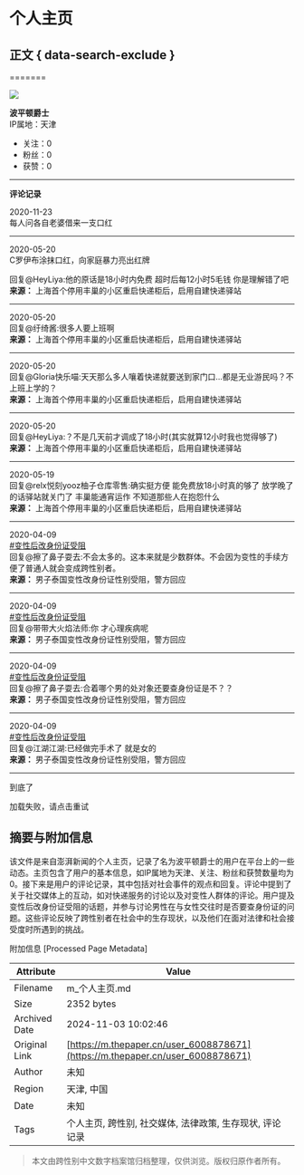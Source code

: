 # 个人主页

## 正文 { data-search-exclude }

=======

![](https://file.thepaper.cn/clt/img/defHeadNew.png)

**波平顿爵士**  
IP属地：天津

- 关注：0
- 粉丝：0
- 获赞：0

---

**评论记录**

2020-11-23  
每人问各自老婆借来一支口红

---

2020-05-20  
C罗伊布涂抹口红，向家庭暴力亮出红牌  

回复@HeyLiya:他的原话是18小时内免费 超时后每12小时5毛钱 你是理解错了吧  
**来源：** 上海首个停用丰巢的小区重启快递柜后，启用自建快递驿站

---

2020-05-20  
回复@纡绮酱:很多人要上班啊  
**来源：** 上海首个停用丰巢的小区重启快递柜后，启用自建快递驿站

---

2020-05-20  
回复@Gloria快乐喵:天天那么多人嚷着快递就要送到家门口…都是无业游民吗？不上班上学的？  
**来源：** 上海首个停用丰巢的小区重启快递柜后，启用自建快递驿站

---

2020-05-20  
回复@HeyLiya:？不是几天前才调成了18小时(其实就算12小时我也觉得够了)  
**来源：** 上海首个停用丰巢的小区重启快递柜后，启用自建快递驿站

---

2020-05-19  
回复@relx悦刻yooz柚子仓库零售:确实挺方便 能免费放18小时真的够了 放学晚了的话驿站就关门了 丰巢能通宵运作 不知道那些人在抱怨什么  
**来源：** 上海首个停用丰巢的小区重启快递柜后，启用自建快递驿站

---

2020-04-09  
[#变性后改身份证受阻](/topicword_2262)  
回复@擦了鼻子耍去:不会太多的。这本来就是少数群体。不会因为变性的手续方便了普通人就会变成跨性别者。  
**来源：** 男子泰国变性改身份证性别受阻，警方回应

---

2020-04-09  
[#变性后改身份证受阻](/topicword_2262)  
回复@带带大火焰法师:你 才心理疾病呢  
**来源：** 男子泰国变性改身份证性别受阻，警方回应

---

2020-04-09  
[#变性后改身份证受阻](/topicword_2262)  
回复@擦了鼻子耍去:合着哪个男的处对象还要查身份证是不？？  
**来源：** 男子泰国变性改身份证性别受阻，警方回应

---

2020-04-09  
[#变性后改身份证受阻](/topicword_2262)  
回复@江湖江湖:已经做完手术了 就是女的  
**来源：** 男子泰国变性改身份证性别受阻，警方回应

---

到底了

加载失败，请点击重试

## 摘要与附加信息

<!-- tcd_abstract -->
该文件是来自澎湃新闻的个人主页，记录了名为波平顿爵士的用户在平台上的一些动态。主页包含了用户的基本信息，如IP属地为天津、关注、粉丝和获赞数量均为0。接下来是用户的评论记录，其中包括对社会事件的观点和回复。评论中提到了关于社交媒体上的互动，如对快递服务的讨论以及对变性人群体的评论。用户提及变性后改身份证受阻的话题，并参与讨论男性在与女性交往时是否要查身份证的问题。这些评论反映了跨性别者在社会中的生存现状，以及他们在面对法律和社会接受度时所遇到的挑战。
<!-- tcd_abstract_end -->

附加信息 [Processed Page Metadata]

| Attribute       | Value                                  |
|-----------------|----------------------------------------|
| Filename        | m_个人主页.md                             |
| Size            | 2352 bytes                           |
| Archived Date   | 2024-11-03 10:02:46                             |
| Original Link   | [https://m.thepaper.cn/user_6008878671](https://m.thepaper.cn/user_6008878671)                       |
| Author          | 未知                               |
| Region          | 天津, 中国                               |
| Date            | 未知                                 |
| Tags            | 个人主页, 跨性别, 社交媒体, 法律政策, 生存现状, 评论记录                                 |
>
> 本文由跨性别中文数字档案馆归档整理，仅供浏览。版权归原作者所有。
>